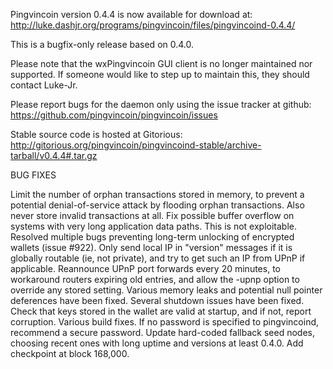 Pingvincoin version 0.4.4 is now available for download at:
http://luke.dashjr.org/programs/pingvincoin/files/pingvincoind-0.4.4/

This is a bugfix-only release based on 0.4.0.

Please note that the wxPingvincoin GUI client is no longer maintained nor supported. If someone would like to step up to maintain this, they should contact Luke-Jr.

Please report bugs for the daemon only using the issue tracker at github:
https://github.com/pingvincoin/pingvincoin/issues

Stable source code is hosted at Gitorious:
http://gitorious.org/pingvincoin/pingvincoind-stable/archive-tarball/v0.4.4#.tar.gz

BUG FIXES

Limit the number of orphan transactions stored in memory, to prevent a potential denial-of-service attack by flooding orphan transactions. Also never store invalid transactions at all.
Fix possible buffer overflow on systems with very long application data paths. This is not exploitable.
Resolved multiple bugs preventing long-term unlocking of encrypted wallets (issue #922).
Only send local IP in "version" messages if it is globally routable (ie, not private), and try to get such an IP from UPnP if applicable.
Reannounce UPnP port forwards every 20 minutes, to workaround routers expiring old entries, and allow the -upnp option to override any stored setting.
Various memory leaks and potential null pointer deferences have been
fixed.
Several shutdown issues have been fixed.
Check that keys stored in the wallet are valid at startup, and if not,
report corruption.
Various build fixes.
If no password is specified to pingvincoind, recommend a secure password.
Update hard-coded fallback seed nodes, choosing recent ones with long uptime and versions at least 0.4.0.
Add checkpoint at block 168,000.

